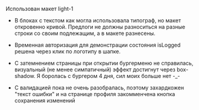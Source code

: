 Использован макет light-1

* В блоках с текстом как могла использовала типограф, но макет откровенно кривой. Предлоги не должны разноситься на разные строки со своим подлежащим, а в макете разнесены.

* Временная авторизация для демонстрации состояния isLogged решена через клик по логотипу в шапке.

* С затемнением страницы при открытии бургерменю не справилась, визуальный (не менее симпатичный) эффект достигнут через box-shadow. Я боролась с бургером 4 дня, сил моих больше нет -_-

* С валидацией пока не очень разобралась, поэтому захардкожен "текст ошибки" и на странице профиля закомменчена кнопка сохранения изменений
